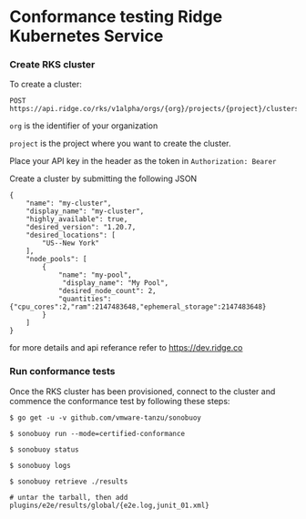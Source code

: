# Conformance testing Ridge Kubernetes Service

### Create RKS cluster

To create a cluster:

```
POST https://api.ridge.co/rks/v1alpha/orgs/{org}/projects/{project}/clusters
```
`org` is the identifier of your organization

`project` is the project where you want to create the cluster.

Place your API key in the header as the token  in `Authorization: Bearer` <Token>

Create a cluster by submitting the following JSON
```
{
    "name": "my-cluster",
    "display_name": "my-cluster",
    "highly_available": true,
    "desired_version": "1.20.7,
    "desired_locations": [
        "US--New York"
    ],
    "node_pools": [
        {
            "name": "my-pool",
             "display_name": "My Pool",
            "desired_node_count": 2,
            "quantities": {"cpu_cores":2,"ram":2147483648,"ephemeral_storage":2147483648}
        }
    ]
}
```

for more details and api referance refer to https://dev.ridge.co

### Run conformance tests

Once the RKS cluster has been provisioned, connect to the cluster and commence the conformance test by following these steps:

```
$ go get -u -v github.com/vmware-tanzu/sonobuoy

$ sonobuoy run --mode=certified-conformance

$ sonobuoy status

$ sonobuoy logs

$ sonobuoy retrieve ./results

# untar the tarball, then add plugins/e2e/results/global/{e2e.log,junit_01.xml}
```

